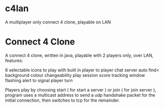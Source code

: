 c4lan
=====

A multiplayer only connect 4 clone, playable on LAN

Connect 4 Clone
===============
A connect 4 clone, written in java, playable with 2 players only, over LAN, features:

6 selectable icons to play with
built in player to player chat
server auto find<
background colour changeability
play session score tracking
window flashing alert to signal player turn

Players play by choosing start ( for start a server ) or join ( for join server ), program uses a multicast address to send a udp handshake packet for the initial connection, then switches to tcp for the remainder.
